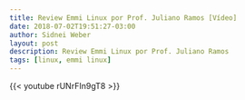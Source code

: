 ```yaml
---
title: Review Emmi Linux por Prof. Juliano Ramos [Vídeo]
date: 2018-07-02T19:51:27-03:00
author: Sidnei Weber
layout: post
description: Review Emmi Linux por Prof. Juliano Ramos
tags: [linux, emmi linux]
---
```


{{< youtube rUNrFIn9gT8 >}}